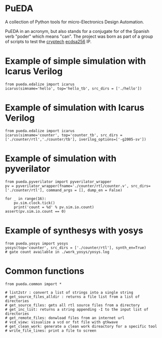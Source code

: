 PuEDA
=====
A collection of Python tools for micro-Electronics Design Automation.

PuEDA in an acronym, but also stands for a conjugate for of the Spanish verb "poder" which means "can".
The project was born as part of a group of scripts to test the [cryptech](https://cryptech.is/) [ecdsa256](https://github.com/bat52/cryptech) IP.

# Example of simple simulation with Icarus Verilog
    from pueda.edalize import icarus
    icarus(simname='hello', top='hello_tb', src_dirs = ['./hello'])
   
# Example of simulation with Icarus Verilog
    from pueda.edalize import icarus
    icarus(simname='counter', top='counter_tb', src_dirs = ['./counter/rtl','./counter/tb'], iverilog_options=['-g2005-sv'])

# Example of simulation with pyverilator
    from pueda.pyverilator import pyverilator_wrapper
    pv = pyverilator_wrapper(fname='./counter/rtl/counter.v', src_dirs=['./counter/rtl'], command_args = [], dump_en = False)

    for _ in range(16):
        pv.sim.clock.tick()
        print('count = %d' % pv.sim.io.count)
    assert(pv.sim.io.count == 0)

# Example of synthesys with yosys
    from pueda.yosys import yosys
    yosys(top='counter', src_dirs = ['./counter/rtl'], synth_en=True)
    # gate count available in ./work_yosys/yosys.log

# Common functions
    from pueda.common import * 
    
    # list2str : convert a list of strings into a single string
    # get_source_files_alldir : returns a file list from a list of directories
    # get_source_files: gets all rtl source files from a directory
    # get_inc_list: returns a string appending -I to the input list of directories
    # get_remote_files: donwload files from an internet url
    # vcd_view: visualize a vcd or fst file with gtkwave
    # get_clean_work: generate a clean work direactory for a specific tool
    # write_file_lines: print a file to screen